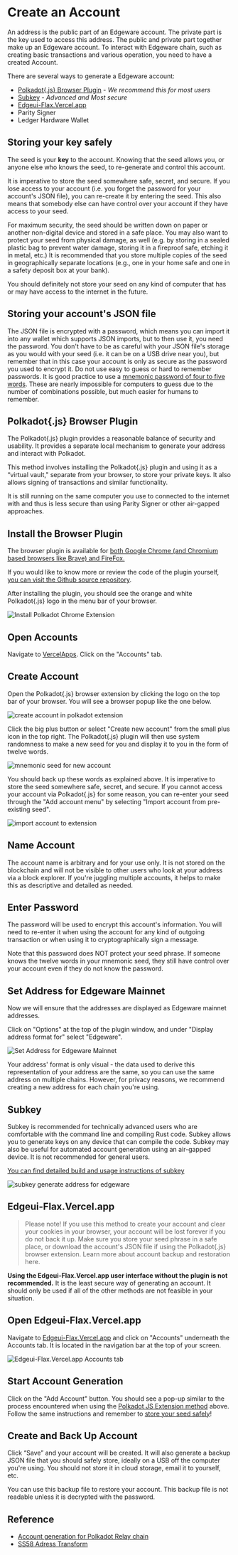 # Create an Account

An address is the public part of an Edgeware account. The private part is the key used to access this address. The public and private part together make up an Edgeware account. To interact with Edgeware chain, such as creating basic transactions and various operation, you need to have a created Account.

There are several ways to generate a Edgeware account:

- [Polkadot{.js} Browser Plugin](create-an-account.md#Polkadot{.js}-Browser-Plugin) - _We recommend this for most users_
- [Subkey](create-an-account.md#subkey) - _Advanced and Most secure_
- [Edgeui-Flax.Vercel.app](create-an-account.md#Edgeui-Flax)
- Parity Signer
- Ledger Hardware Wallet

## Storing your key safely<a href="Storing-your-key-safely" id="Storing-your-key-safely"></a>

The seed is your **key** to the account. Knowing that the seed allows you, or anyone else who knows the seed, to re-generate and control this account.

It is imperative to store the seed somewhere safe, secret, and secure. If you lose access to your account (i.e. you forget the password for your account's JSON file), you can re-create it by entering the seed. This also means that somebody else can have control over your account if they have access to your seed.

For maximum security, the seed should be written down on paper or another non-digital device and stored in a safe place. You may also want to protect your seed from physical damage, as well (e.g. by storing in a sealed plastic bag to prevent water damage, storing it in a fireproof safe, etching it in metal, etc.) It is recommended that you store multiple copies of the seed in geographically separate locations (e.g., one in your home safe and one in a safety deposit box at your bank).

You should definitely not store your seed on any kind of computer that has or may have access to the internet in the future.

## Storing your account's JSON file<a href="Storing-your-account's-JSON-file" id="Storing-your-account's-JSON-file"></a>

The JSON file is encrypted with a password, which means you can import it into any wallet which supports JSON imports, but to then use it, you need the password. You don't have to be as careful with your JSON file's storage as you would with your seed (i.e. it can be on a USB drive near you), but remember that in this case your account is only as secure as the password you used to encrypt it. Do not use easy to guess or hard to remember passwords. It is good practice to use a [mnemonic password of four to five words](https://xkcd.com/936/). These are nearly impossible for computers to guess due to the number of combinations possible, but much easier for humans to remember.

## Polkadot{.js} Browser Plugin<a href="Polkadot{.js}-Browser-Plugin" id="Polkadot{.js}-Browser-Plugin"></a>

The Polkadot{.js} plugin provides a reasonable balance of security and usability. It provides a separate local mechanism to generate your address and interact with Polkadot.

This method involves installing the Polkadot{.js} plugin and using it as a “virtual vault," separate from your browser, to store your private keys. It also allows signing of transactions and similar functionality.

It is still running on the same computer you use to connected to the internet with and thus is less secure than using Parity Signer or other air-gapped approaches.

## Install the Browser Plugin<a href="Install-the-Browser-Plugin" id="Install-the-Browser-Plugin"></a>

The browser plugin is available for [both Google Chrome (and Chromium based browsers like Brave) and FireFox.](https://polkadot.js.org/extension/)

If you would like to know more or review the code of the plugin yourself, [you can visit the Github source repository](https://github.com/polkadot-js/extension).

After installing the plugin, you should see the orange and white Polkadot{.js} logo in the menu bar of your browser.

![Install Polkadot Chrome Extension](/img/install_polkadot_chrome_extension.png)

## Open Accounts<a href="Open-Accounts" id="Open-Accounts"></a>

Navigate to [VercelApps](https://edgeui-flax.vercel.app/?rpc=wss%3A%2F%2Fmainnet1.edgewa.re#/explorer). Click on the "Accounts" tab.

## Create Account<a href="Create-Account" id="Create-Account"></a>

Open the Polkadot{.js} browser extension by clicking the logo on the top bar of your browser. You will see a browser popup like the one below.

![create account in polkadot extension](/img/create_account_in_extension.png)

Click the big plus button or select "Create new account" from the small plus icon in the top right. The Polkadot{.js} plugin will then use system randomness to make a new seed for you and display it to you in the form of twelve words.

![mnemonic seed for new account](/img/mnemonic_seed_for_new_account.png)

You should back up these words as explained above. It is imperative to store the seed somewhere safe, secret, and secure. If you cannot access your account via Polkadot{.js} for some reason, you can re-enter your seed through the "Add account menu" by selecting "Import account from pre-existing seed".

![import account to extension](/img/import_account_to_extension.png)

## Name Account<a href="Name-Account" id="Name-Account"></a>

The account name is arbitrary and for your use only. It is not stored on the blockchain and will not be visible to other users who look at your address via a block explorer. If you're juggling multiple accounts, it helps to make this as descriptive and detailed as needed.

## Enter Password<a href="Enter-Password" id="Enter-Password"></a>

The password will be used to encrypt this account's information. You will need to re-enter it when using the account for any kind of outgoing transaction or when using it to cryptographically sign a message.

Note that this password does NOT protect your seed phrase. If someone knows the twelve words in your mnemonic seed, they still have control over your account even if they do not know the password.

## Set Address for Edgeware Mainnet<a href="Set-Address-for-Edgeware-Mainnet" id="Set-Address-for-Edgeware-Mainnet"></a>

Now we will ensure that the addresses are displayed as Edgeware mainnet addresses.

Click on "Options" at the top of the plugin window, and under "Display address format for" select "Edgeware".

![Set Address for Edgeware Mainnet](/img/set_address_for_edgeware_mainnet.png)

Your address' format is only visual - the data used to derive this representation of your address are the same, so you can use the same address on multiple chains. However, for privacy reasons, we recommend creating a new address for each chain you're using.

## Subkey<a href="Subkey" id="Subkey"></a>

Subkey is recommended for technically advanced users who are comfortable with the command line and compiling Rust code. Subkey allows you to generate keys on any device that can compile the code. Subkey may also be useful for automated account generation using an air-gapped device. It is not recommended for general users.

[You can find detailed build and usage instructions of subkey](https://github.com/paritytech/substrate/tree/master/bin/utils/subkey)

![subkey generate address for edgeware](/img/subkey_generate_address_for_edgeware.png)

## Edgeui-Flax.Vercel.app<a href="Edgeui-Flax.Vercel.app" id="Edgeui-Flax"></a>

> Please note! If you use this method to create your account and clear your cookies in your browser, your account will be lost forever if you do not back it up. Make sure you store your seed phrase in a safe place, or download the account's JSON file if using the Polkadot{.js} browser extension. Learn more about account backup and restoration here.

**Using the Edgeui-Flax.Vercel.app user interface without the plugin is not recommended.** It is the least secure way of generating an account. It should only be used if all of the other methods are not feasible in your situation.

## Open Edgeui-Flax.Vercel.app<a href="Open-Edgeui-Flax.Vercel.app" id="Open-Edgeui-Flax.Vercel.app"></a>

Navigate to [Edgeui-Flax.Vercel.app](https://edgeui-flax.vercel.app/?rpc=wss%3A%2F%2Fmainnet1.edgewa.re#/accounts) and click on "Accounts" underneath the Accounts tab. It is located in the navigation bar at the top of your screen.

![Edgeui-Flax.Vercel.app Accounts tab](https://user-images.githubusercontent.com/44712760/123108135-646a4100-d3f7-11eb-9ec0-c0ba2659964c.png)

## Start Account Generation<a href="Start-Account-Generation" id="Start-Account-Generation"></a>

Click on the "Add Account" button. You should see a pop-up similar to the process encountered when using the [Polkadot JS Extension method](create-an-account.md#polkadotjs-browser-plugin) above. Follow the same instructions and remember to [store your seed safely](create-an-account.md#storing-your-key-safely)!

## Create and Back Up Account<a href="Create-and-Back-Up-Account" id="Create-and-Back-Up-Account"></a>

Click “Save” and your account will be created. It will also generate a backup JSON file that you should safely store, ideally on a USB off the computer you're using. You should not store it in cloud storage, email it to yourself, etc.

You can use this backup file to restore your account. This backup file is not readable unless it is decrypted with the password.

## Reference<a href="Reference" id="Reference"></a>

- [Account generation for Polkadot Relay chain](https://wiki.polkadot.network/docs/en/learn-account-generation)
- [SS58 Adress Transform](https://polkadot.subscan.io/tools/ss58_transform)
